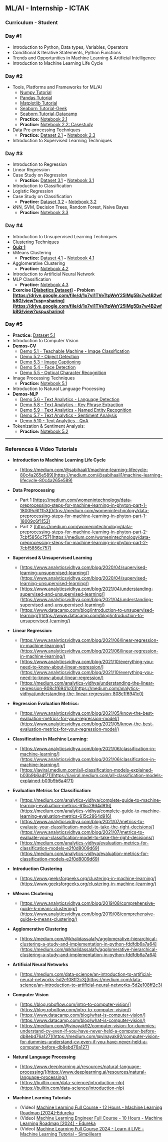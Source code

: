 ## ML/AI - Internship - ICTAK
### **Curriculum - Student**
### Day #1
- Introduction to Python, Data types, Variables, Operators
- Conditional & Iterative Statements, Python Functions
- Trends and Opportunities in Machine Learning & Artificial Intelligence
- Introduction to Machine Learning Life Cycle

### Day #2

- Tools, Platforms and Frameworks for ML/AI 
  - [Numpy Tutorial](https://www.w3schools.com/python/numpy/default.asp)
  - [Pandas Tutorial](https://www.w3schools.com/python/pandas/default.asp)
  - [Matplotlib Tutorial](https://www.w3schools.com/python/matplotlib_intro.asp)
  - [Seaborn Tutorial-Geek](https://www.geeksforgeeks.org/python-seaborn-tutorial/) 
  - [Seaborn Tutorial-Datacamp](https://www.datacamp.com/tutorial/seaborn-python-tutorial)
  - **Practice:** [Notebook 2.1](https://colab.research.google.com/drive/1AidHPpqV6tTMe8vC0vi4deaiwKmA0vo7?usp=sharing)
  - **Practice:** [Notebook 2.2: Casestudy](https://colab.research.google.com/drive/1f6mXEaGaGYwnhty7zfvh2lKGffu2thha?usp=sharing)
- Data Pre-processing Techniques
  - **Practice:** [Dataset 2.1](https://raw.githubusercontent.com/tech4alltraining/aiml/refs/heads/main/datasets/prepreprocessing/pre_data.csv) **-** [Notebook 2.3](https://colab.research.google.com/drive/1MsdDPnB3WE3qZZUcZU7QRkJcl0kddz6e?usp=sharing)
- Introduction to Supervised Learning Techniques

### Day #3

- Introduction to Regression
- Linear Regression
- Case Study on Regression 
  - **Practice:** [Dataset 3.1](https://raw.githubusercontent.com/tech4alltraining/aiml/refs/heads/main/datasets/regression/salary_data.csv) **-** [Notebook 3.1](https://colab.research.google.com/drive/14E7_EF2Eo4Bc-iz6mb0du-66TIwxj3ru?usp=sharing) 
- Introduction to Classification
- Logistic Regression 
- Case Study on Classification
  - **Practice:** [Dataset 3.2](https://raw.githubusercontent.com/tech4alltraining/aiml/refs/heads/main/datasets/classification/iris.csv) **-** [Notebook 3.2](https://colab.research.google.com/drive/1mJQBMddfoi4P8EdgnPZVLo0tFPlAyBsH?usp=sharing)
- kNN, SVM, Decision Trees, Random Forest, Naive Bayes 
  - **Practice:** [Notebook 3.3](https://colab.research.google.com/drive/1VuFHOR09-Si5rla6CGYHyuWupPL1r8aS?usp=sharing)

### Day #4

- Introduction to Unsupervised Learning Techniques
- Clustering Techniques
- **[Quiz 1](https://www.menti.com/albhiy1t16rz)**  
- kMeans Clustering
  - **Practice:** [Dataset 4.1](https://raw.githubusercontent.com/tirthajyoti/Machine-Learning-with-Python/master/Datasets/Mall_Customers.csv) **-** [Notebook 4.1](https://colab.research.google.com/drive/1jXCcXXQbSmYnxjulhgtgJB9ueQ76u6Pj?usp=sharing)
- Agglomerative Clustering
  - **Practice:** [Notebook 4.2](https://colab.research.google.com/drive/1DySqOuLuP0vh4a2EOf7mRRO93_d1sgix?usp=sharing)
- Introduction to Artificial Neural Network 
- MLP Classification
  - **Practice:** [Notebook 4.3](https://colab.research.google.com/drive/1EyDdtgXd4UgeE45ZoLjPwZZS_XlyEXBD?usp=sharing)
- **Exercise [[Diabetics Dataset](https://drive.google.com/file/d/1RqazHBHX7_kzJpDNYyEa56vVn7OzE_BI/view
)] - Problem [https://drive.google.com/file/d/1o7vi1TVeTtpWeY25lMg5Bs7w4B2wfb8G/view?usp=sharing](https://drive.google.com/file/d/1o7vi1TVeTtpWeY25lMg5Bs7w4B2wfb8G/view?usp=sharing)**
### Day #5

- **Practice:** [Dataset 5.1](https://github.com/tech4alltraining/aiml/raw/refs/heads/main/datasets/datasets_cv_nlp.zip)
- Introduction to Computer Vision
- **Demos-CV**
  - [Demo 5.1 - Teachable Machine - Image Classification](https://teachablemachine.withgoogle.com/)   
  - [Demo 5.2 - Object Detection](https://portal.vision.cognitive.azure.com/demo/generic-object-detection)
  - [Demo 5.3 - Image Captioning](https://portal.vision.cognitive.azure.com/demo/image-captioning)
  - [Demo 5.4 - Face Detection](https://portal.vision.cognitive.azure.com/demo/face-detection)
  - [Demo 5.5 - Optical Character Recognition](https://portal.vision.cognitive.azure.com/demo/extract-text-from-images)
- Image Processing Techniques
  - **Practice:** [Notebook 5.1](https://colab.research.google.com/drive/1nsyPbTSWa7PMMCKRsCxLx-DMHpoCz-Sg?usp=sharing)
- Introduction to Natural Language Processing
- **Demos-NLP**
  - [Demo 5.6 - Text Analytics - Language Detection](https://language.cognitive.azure.com/tryout/detectLanguage)
  - [Demo 5.8 - Text Analytics - Key Phrase Extraction](https://language.cognitive.azure.com/tryout/keyPhrases)
  - [Demo 5.9 - Text Analytics - Named Entity Recognition](https://language.cognitive.azure.com/tryout/namedEntities)
  - [Demo 5.7 - Text Analytics - Sentiment Analysis](https://language.cognitive.azure.com/tryout/sentiment)
  - [Demo 5.10 - Text Analytics - QnA](https://language.cognitive.azure.com/tryout/answerQuestions)
- Tokenization & Sentiment Analysis: 
  - **Practice:** [Notebook 5.2](https://colab.research.google.com/drive/1AkQBEXeFQUOPoem7mOCuXosk1DP66-t9?usp=sharing)
<!-- - [**Live Assessment**](https://drive.google.com/file/d/1Frg9nBy7J6bhzBXbwSK43DXTuM37zE7h/view?usp=sharing)  -->
___

### **References & Video Tutorials**

- **Introduction to Machine Learning Life Cycle**
  - [https://medium.com/@sabihaali1/machine-learning-lifecycle-80c4a265e589](https://medium.com/@sabihaali1/machine-learning-lifecycle-80c4a265e589)
- **Data Preprocessing**
  - Part 1 [https://medium.com/womenintechnology/data-preprocessing-steps-for-machine-learning-in-phyton-part-1-18009c6f1153](https://medium.com/womenintechnology/data-preprocessing-steps-for-machine-learning-in-phyton-part-1-18009c6f1153)
  - Part 2 [https://medium.com/womenintechnology/data-preprocessing-steps-for-machine-learning-in-phyton-part-2-7cbf5856c757](https://medium.com/womenintechnology/data-preprocessing-steps-for-machine-learning-in-phyton-part-2-7cbf5856c757)
- **Supervised & Unsupervised Learning**
  - [https://www.analyticsvidhya.com/blog/2020/04/supervised-learning-unsupervised-learning/](https://www.analyticsvidhya.com/blog/2020/04/supervised-learning-unsupervised-learning/)
  - [https://www.analyticsvidhya.com/blog/2021/04/understanding-supervised-and-unsupervised-learning/](https://www.analyticsvidhya.com/blog/2021/04/understanding-supervised-and-unsupervised-learning/)
  - [https://www.datacamp.com/blog/introduction-to-unsupervised-learning/](https://www.datacamp.com/blog/introduction-to-unsupervised-learning/)
- **Linear Regression:**
  - [https://www.analyticsvidhya.com/blog/2021/06/linear-regression-in-machine-learning/](https://www.analyticsvidhya.com/blog/2021/06/linear-regression-in-machine-learning/)
  - [https://www.analyticsvidhya.com/blog/2021/10/everything-you-need-to-know-about-linear-regression/](https://www.analyticsvidhya.com/blog/2021/10/everything-you-need-to-know-about-linear-regression/)
  - [https://medium.com/analytics-vidhya/understanding-the-linear-regression-808c1f6941c0](https://medium.com/analytics-vidhya/understanding-the-linear-regression-808c1f6941c0)
- **Regression Evaluation Metrics:**
  - [https://www.analyticsvidhya.com/blog/2021/05/know-the-best-evaluation-metrics-for-your-regression-model/](https://www.analyticsvidhya.com/blog/2021/05/know-the-best-evaluation-metrics-for-your-regression-model/)
- **Classification in Machine Learning:**
  - [https://www.analyticsvidhya.com/blog/2021/06/classification-in-machine-learning/](https://www.analyticsvidhya.com/blog/2021/06/classification-in-machine-learning/)
  - [https://iaviral.medium.com/all-classification-models-explained-b03b9b6a4f71](https://iaviral.medium.com/all-classification-models-explained-b03b9b6a4f71)
- **Evaluation Metrics for Classification:**
  - [https://medium.com/analytics-vidhya/complete-guide-to-machine-learning-evaluation-metrics-615c2864d916](https://medium.com/analytics-vidhya/complete-guide-to-machine-learning-evaluation-metrics-615c2864d916)
  - [https://www.analyticsvidhya.com/blog/2021/07/metrics-to-evaluate-your-classification-model-to-take-the-right-decisions/](https://www.analyticsvidhya.com/blog/2021/07/metrics-to-evaluate-your-classification-model-to-take-the-right-decisions/)
  - [https://medium.com/analytics-vidhya/evaluation-metrics-for-classification-models-e2f0d8009d69](https://medium.com/analytics-vidhya/evaluation-metrics-for-classification-models-e2f0d8009d69)

- **Introduction Clustering**
  - [https://www.geeksforgeeks.org/clustering-in-machine-learning/](https://www.geeksforgeeks.org/clustering-in-machine-learning/)
- **kMeans Clsutering**
  - [https://www.analyticsvidhya.com/blog/2019/08/comprehensive-guide-k-means-clustering/](https://www.analyticsvidhya.com/blog/2019/08/comprehensive-guide-k-means-clustering/)
- **Agglomerative Clustering**
  - [https://medium.com/@khalidassalafy/agglomerative-hierarchical-clustering-a-study-and-implementation-in-python-fddfdb6a7a64](https://medium.com/@khalidassalafy/agglomerative-hierarchical-clustering-a-study-and-implementation-in-python-fddfdb6a7a64)
- **Artificial Neural Networks**
  - [https://medium.com/data-science/an-introduction-to-artificial-neural-networks-5d2e108ff2c3](https://medium.com/data-science/an-introduction-to-artificial-neural-networks-5d2e108ff2c3)
- **Computer Vision**
  - [https://blog.roboflow.com/intro-to-computer-vision/](https://blog.roboflow.com/intro-to-computer-vision/)
  - [https://www.datacamp.com/blog/what-is-computer-vision/](https://www.datacamp.com/blog/what-is-computer-vision/)
  - [https://medium.com/@vinayak92/computer-vision-for-dummies-understand-cv-even-if-you-have-never-held-a-computer-before-db8ebd76a127](https://medium.com/@vinayak92/computer-vision-for-dummies-understand-cv-even-if-you-have-never-held-a-computer-before-db8ebd76a127)
- **Natural Language Processing**
  - [https://www.deeplearning.ai/resources/natural-language-processing/](https://www.deeplearning.ai/resources/natural-language-processing/)
  - [https://builtin.com/data-science/introduction-nlp](https://builtin.com/data-science/introduction-nlp)
- **Machine Learning Tutorials**
  - (Video) [Machine Learning Full Course - 12 Hours - Machine Learning Roadmap [2024]-Edureka](https://www.youtube.com/watch?v=N5fSpaaxoZc)
  - (Video) [Machine Learning Engineer Full Course - 10 Hours - Machine Learning Roadmap [2024] - Edureka](https://www.youtube.com/watch?v=kx7JCsRdMGQ)
  - (Video) [Machine Learning Full Course 2024 - Learn it LIVE - Machine Learning Tutorial - Simplilearn](https://www.youtube.com/watch?v=fTmR-br9Mjw)
